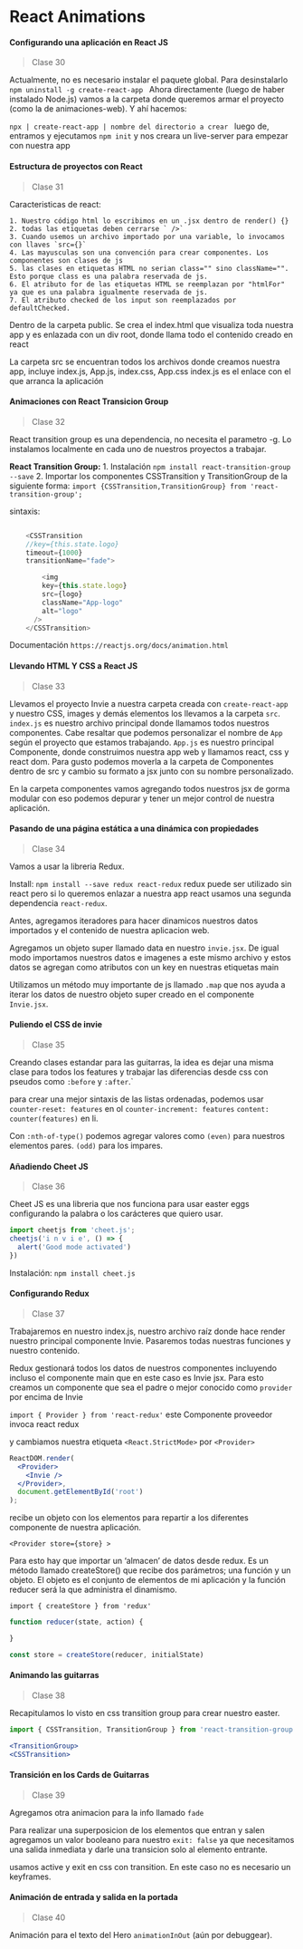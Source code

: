 # React Animations

#### Configurando una aplicación en React JS

 >Clase 30

Actualmente, no es necesario instalar el paquete global. Para desinstalarlo `npm uninstall -g create-react-app `
Ahora directamente (luego de haber instalado Node.js) vamos a la carpeta donde queremos armar el proyecto (como la de animaciones-web).
Y ahí hacemos:

`npx | create-react-app | nombre del directorio a crear ` luego de, entramos y ejecutamos `npm init` y nos creara un live-server para empezar con nuestra app

#### Estructura de proyectos con React

 >Clase 31

Caracteristicas de react:

    1. Nuestro código html lo escribimos en un .jsx dentro de render() {}
    2. todas las etiquetas deben cerrarse ` />`
    3. Cuando usemos un archivo importado por una variable, lo invocamos con llaves `src={}`
    4. Las mayusculas son una convención para crear componentes. Los componentes son clases de js
    5. las clases en etiquetas HTML no serian class="" sino className="". Esto porque class es una palabra reservada de js.
    6. El atributo for de las etiquetas HTML se reemplazan por "htmlFor" ya que es una palabra igualmente reservada de js.
    7. El atributo checked de los input son reemplazados por defaultChecked.

Dentro de la carpeta public. Se crea el index.html que visualiza toda nuestra app y es enlazada con un div root, donde llama todo el contenido creado en react

La carpeta src se encuentran todos los archivos donde creamos nuestra app, incluye index.js, App.js, index.css, App.css
index.js es el enlace con el que arranca la aplicación

#### Animaciones con React Transicion Group

 >Clase 32

React transition group es una dependencia, no necesita el parametro -g. Lo instalamos localmente en cada uno de nuestros proyectos a trabajar.

**React Transition Group:**
    1. Instalación
    `npm install react-transition-group --save`
    2. Importar los componentes CSSTransition y TransitionGroup de la siguiente forma:
    `import {CSSTransition,TransitionGroup} from 'react-transition-group';`

sintaxis: 
``` js

 	<CSSTransition 
  	//key={this.state.logo}
    timeout={1000} 
    transitionName="fade">

   		<img 
        key={this.state.logo}
        src={logo} 
        className="App-logo" 
        alt="logo" 
      />
	</CSSTransition>

```

Documentación
    `https://reactjs.org/docs/animation.html`

#### Llevando HTML Y CSS a React JS

 >Clase 33

Llevamos el proyecto Invie a nuestra carpeta creada con `create-react-app` y nuestro CSS, images y demás elementos los llevamos a la carpeta `src`.
`index.js` es nuestro archivo principal donde llamamos todos nuestros componentes. Cabe resaltar que podemos personalizar el nombre de `App` según el proyecto que estamos trabajando.
`App.js` es nuestro principal Componente, donde construimos nuestra app web y llamamos react, css y react dom. Para gusto podemos moverla a la carpeta de Componentes dentro de src y cambio su formato a jsx junto con su nombre personalizado.

En la carpeta componentes vamos agregando todos nuestros jsx de gorma modular con eso podemos depurar y tener un mejor control de nuestra aplicación.

#### Pasando de una página estática a una dinámica con propiedades

 >Clase 34

Vamos a usar la libreria Redux.

Install:
`npm install --save redux react-redux` redux puede ser utilizado sin react pero si lo queremos enlazar a nuestra app react usamos una segunda dependencia `react-redux`.

Antes, agregamos iteradores para hacer dinamicos nuestros datos importados y el contenido de nuestra aplicacion web.

Agregamos un objeto super llamado data en nuestro `invie.jsx`. De igual modo importamos nuestros datos e imagenes a este mismo archivo y estos datos se agregan como atributos con un key en nuestras etiquetas main

Utilizamos un método muy importante de js llamado `.map` que nos ayuda a iterar los datos de nuestro objeto super creado en el componente `Invie.jsx`.

#### Puliendo el CSS de invie

 >Clase 35

Creando clases estandar para las guitarras, la idea es dejar una misma clase para todos los features y trabajar las diferencias desde css con pseudos como `:before` y `:after`.`

para crear una mejor sintaxis de las listas ordenadas, podemos usar `counter-reset: features` en ol `counter-increment: features` `content: counter(features)` en li.

Con `:nth-of-type()` podemos agregar valores como `(even)` para nuestros elementos pares. `(odd)` para los impares.

#### Añadiendo Cheet JS

 >Clase 36

Cheet JS es una libreria que nos funciona para usar easter eggs configurando la palabra o los carácteres que quiero usar.

``` jsx
import cheetjs from 'cheet.js';
cheetjs('i n v i e', () => {
  alert('Good mode activated')
})
```

Instalación:
`npm install cheet.js`

#### Configurando Redux

 >Clase 37

Trabajaremos en nuestro index.js, nuestro archivo raíz donde hace render nuestro principal componente Invie.
Pasaremos todas nuestras funciones y nuestro contenido.

Redux gestionará todos los datos de nuestros componentes incluyendo incluso el componente main que en este caso es Invie jsx. 
Para esto creamos un componente que sea el padre o mejor conocido como `provider` por encima de Invie

`import { Provider } from 'react-redux'` este Componente proveedor invoca react redux

y cambiamos nuestra etiqueta `<React.StrictMode>` por `<Provider>`

``` jsx 
ReactDOM.render(
  <Provider>
    <Invie />
  </Provider>,
  document.getElementById('root')
);
```

<Provider> recibe un objeto con los elementos para repartir a los diferentes componente de nuestra aplicación.

`<Provider store={store} >`

Para esto hay que importar un ‘almacen’ de datos desde redux. Es un método llamado createStore() que recibe dos parámetros; una función y un objeto. El objeto es el conjunto de elementos de mi aplicación y la función reducer será la que administra el dinamismo.

`import { createStore } from 'redux'`

``` jsx
function reducer(state, action) {

}

const store = createStore(reducer, initialState)
```

#### Animando las guitarras

 >Clase 38

Recapitulamos lo visto en css transition group para crear nuestro easter.
``` jsx
import { CSSTransition, TransitionGroup } from 'react-transition-group'

<TransitionGroup>
<CSSTransition>
```

#### Transición en los Cards de Guitarras

 >Clase 39

Agregamos  otra animacion para la info llamado `fade`

Para realizar una superposicion de los elementos que entran y salen agregamos un valor booleano para nuestro `exit: false` ya que necesitamos una salida inmediata y darle una transicion solo al elemento entrante.

usamos active y exit en css con transition. En este caso no es necesario un keyframes.

#### Animación de entrada y salida en la portada

 >Clase 40

Animación para el texto del Hero `animationInOut` (aún por debuggear).